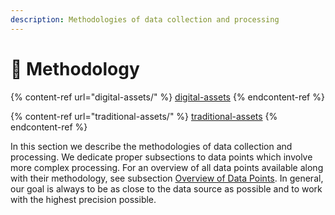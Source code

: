 ```yaml
---
description: Methodologies of data collection and processing
---
```


# 📜 Methodology

{% content-ref url="digital-assets/" %}
[digital-assets](digital-assets/)
{% endcontent-ref %}

{% content-ref url="traditional-assets/" %}
[traditional-assets](traditional-assets/)
{% endcontent-ref %}

In this section we describe the methodologies of data collection and processing. We dedicate proper subsections to data points which involve more complex processing. For an overview of all data points available along with their methodology, see subsection [Overview of Data Points](https://docs.diadata.org/documentation/overview-of-data-points). In general, our goal is always to be as close to the data source as possible and to work with the highest precision possible.
